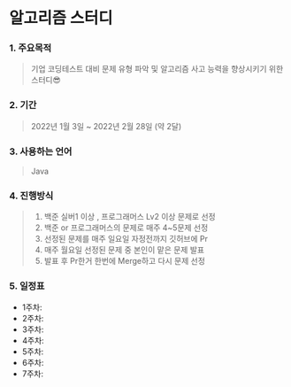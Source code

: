 # 알고리즘 스터디
### 1. 주요목적
> 기업 코딩테스트 대비 문제 유형 파악 및 알고리즘 사고 능력을 향상시키기 위한 스터디😎

### 2. 기간
> 2022년 1월 3일 ~ 2022년 2월 28일 (약 2달)

### 3. 사용하는 언어
> Java

### 4. 진행방식
> 1. 백준 실버1 이상 , 프로그래머스 Lv2 이상 문제로 선정
> 2. 백준 or 프로그래머스의 문제로 매주 4~5문제 선정
> 3. 선정된 문제를 매주 일요일 자정전까지 깃허브에 Pr
> 4. 매주 월요일 선정된 문제 중 본인이 맡은 문제 발표
> 5. 발표 후 Pr한거 한번에 Merge하고 다시 문제 선정

### 5. 일정표
+ 1주차:  
+ 2주차:
+ 3주차:
+ 4주차:
+ 5주차:
+ 6주차:
+ 7주차:


